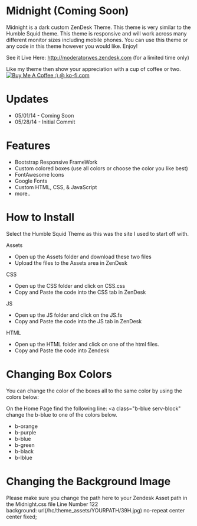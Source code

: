 Midnight (Coming Soon)
=======================
Midnight is a dark custom ZenDesk Theme.  This theme is very similar to the Humble Squid theme.  This theme is responsive and will work across many different monitor sizes including mobile phones.  You can use this theme or any code in this theme however you would like.  Enjoy!

See it Live Here:  http://moderatorwes.zendesk.com (for a limited time only)

Like my theme then show your appreciation with a cup of coffee or two.  
<a href='http://ko-fi.com?i=8d141fc13e992fb' target='_blank'><img style='border:0px' src='http://ko-fi.com/img/button-4.png' border='0' alt='Buy Me A Coffee :) @ ko-fi.com' /></a>

Updates
========
* 05/01/14 - Coming Soon
* 05/28/14 - Initial Commit



Features
=========
* Bootstrap Responsive FrameWork
* Custom colored boxes (use all colors or choose the color you like best)
* FontAwesome Icons
* Google Fonts
* Custom HTML, CSS, & JavaScript
* more..

How to Install
==============

Select the Humble Squid Theme as this was the site I used to start off with.  

Assets
* Open up the Assets folder and download these two files
* Upload the files to the Assets area in ZenDesk

CSS
* Open up the CSS folder and click on CSS.css
* Copy and Paste the code into the CSS tab in ZenDesk

JS
* Open up the JS folder and click on the JS.fs
* Copy and Paste the code into the JS tab in ZenDesk

HTML
* Open up the HTML folder and click on one of the html files.
* Copy and Paste the code into Zendesk


Changing Box Colors
===================
You can change the color of the boxes all to the same color by using the colors below:

On the Home Page find the following line:  <a class="b-blue serv-block"  change the b-blue to one of the colors below.

* b-orange
* b-purple
* b-blue
* b-green
* b-black
* b-lblue


Changing the Background Image
==============================
Please make sure you change the path here to your Zendesk Asset path in the Midnight.css file Line Number 122  
background: url(/hc/theme_assets/YOURPATH/39H.jpg) no-repeat center center fixed;
